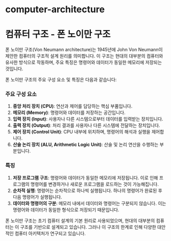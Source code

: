 # computer-architecture

# 컴퓨터 구조 - 폰 노이만 구조

폰 노이만 구조(Von Neumann architecture)는 1945년에 John Von Neumann이 제안한 컴퓨터의 구조적 설계 원리를 의미합니다. 이 구조는 현대의 대부분의 컴퓨터와 유사한 방식으로 작동하며, 주요 특징은 명령어와 데이터가 동일한 메모리에 저장되는 것입니다.

폰 노이만 구조의 주요 구성 요소 및 특징은 다음과 같습니다:

### 주요 구성 요소

1. **중앙 처리 장치 (CPU)**: 연산과 제어를 담당하는 핵심 부품입니다.
2. **메모리 (Memory)**: 명령어와 데이터를 저장하는 공간입니다.
3. **입력 장치 (Input)**: 사용자나 다른 시스템으로부터 데이터를 입력받는 장치입니다.
4. **출력 장치 (Output)**: 처리 결과를 사용자나 다른 시스템에 전달하는 장치입니다.
5. **제어 장치 (Control Unit)**: CPU 내부에 위치하며, 명령어의 해석과 실행을 제어합니다.
6. **산술 논리 장치 (ALU, Arithmetic Logic Unit)**: 산술 및 논리 연산을 수행하는 부분입니다.

### 특징

1. **저장 프로그램 구조**: 명령어와 데이터가 동일한 메모리에 저장됩니다. 이로 인해 프로그램의 명령어를 변경하거나 새로운 프로그램을 로드하는 것이 가능해집니다.
2. **순차적 실행**: 명령어는 순차적으로 하나씩 실행됩니다. 하나의 명령어가 완료된 후 다음 명령어가 실행됩니다.
3. **데이터와 명령어의 구분**: 메모리 내에서 데이터와 명령어는 구분되지 않습니다. 이는 명령어와 데이터가 동일한 형식으로 저장되기 때문입니다.

폰 노이만 구조는 초기 컴퓨터 설계의 기본 원리로 사용되었으며, 현대의 대부분의 컴퓨터는 이 구조를 기반으로 설계되고 있습니다. 그러나 이 구조의 한계로 인해 다양한 대안적인 컴퓨터 아키텍처가 연구되고 있습니다.